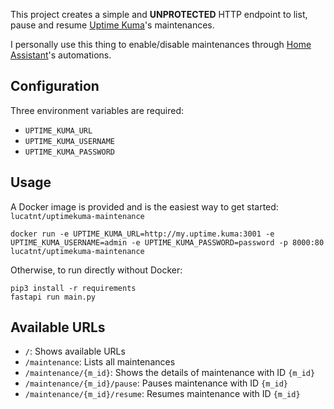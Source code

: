 This project creates a simple and **UNPROTECTED** HTTP endpoint to list, pause and resume [Uptime Kuma](https://uptime.kuma.pet)'s maintenances.

I personally use this thing to enable/disable maintenances through [Home Assistant](https://www.home-assistant.io/)'s automations.

## Configuration
Three environment variables are required:
* `UPTIME_KUMA_URL`
* `UPTIME_KUMA_USERNAME`
* `UPTIME_KUMA_PASSWORD`

## Usage
A Docker image is provided and is the easiest way to get started: `lucatnt/uptimekuma-maintenance`

    docker run -e UPTIME_KUMA_URL=http://my.uptime.kuma:3001 -e UPTIME_KUMA_USERNAME=admin -e UPTIME_KUMA_PASSWORD=password -p 8000:80 lucatnt/uptimekuma-maintenance

Otherwise, to run directly without Docker:

    pip3 install -r requirements
    fastapi run main.py

## Available URLs
* `/`: Shows available URLs
* `/maintenance`: Lists all maintenances
* `/maintenance/{m_id}`: Shows the details of maintenance with ID `{m_id}`
* `/maintenance/{m_id}/pause`: Pauses maintenance with ID `{m_id}`
* `/maintenance/{m_id}/resume`: Resumes maintenance with ID `{m_id}`


